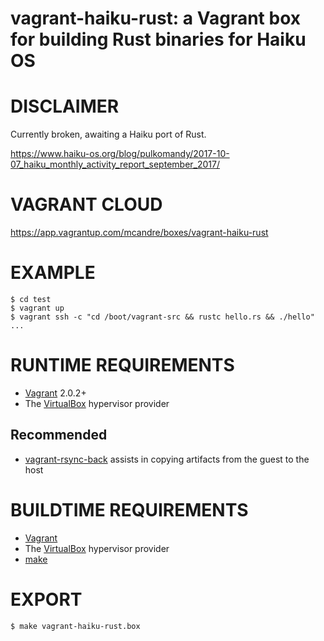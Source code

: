 # vagrant-haiku-rust: a Vagrant box for building Rust binaries for Haiku OS

# DISCLAIMER

Currently broken, awaiting a Haiku port of Rust.

https://www.haiku-os.org/blog/pulkomandy/2017-10-07_haiku_monthly_activity_report_september_2017/

# VAGRANT CLOUD

https://app.vagrantup.com/mcandre/boxes/vagrant-haiku-rust

# EXAMPLE

```console
$ cd test
$ vagrant up
$ vagrant ssh -c "cd /boot/vagrant-src && rustc hello.rs && ./hello"
...
```

# RUNTIME REQUIREMENTS

* [Vagrant](https://www.vagrantup.com) 2.0.2+
* The [VirtualBox](https://www.virtualbox.org) hypervisor provider

## Recommended

* [vagrant-rsync-back](https://github.com/smerrill/vagrant-rsync-back) assists in copying artifacts from the guest to the host

# BUILDTIME REQUIREMENTS

* [Vagrant](https://www.vagrantup.com)
* The [VirtualBox](https://www.virtualbox.org) hypervisor provider
* [make](https://www.gnu.org/software/make/)

# EXPORT

```console
$ make vagrant-haiku-rust.box
```
